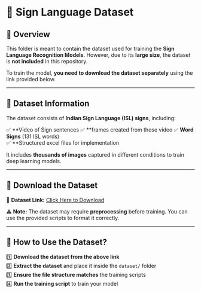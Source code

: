 # 📂 Sign Language Dataset

## 📌 Overview

This folder is meant to contain the dataset used for training the **Sign Language Recognition Models**. However, due to its **large size**, the dataset is **not included** in this repository.  

To train the model, **you need to download the dataset separately** using the link provided below.  

---

## 📌 Dataset Information  

The dataset consists of **Indian Sign Language (ISL) signs**, including:  

✅ **Video of Sign sentences 
✅ **frames created from those video 
✅ **Word Signs** (131 ISL words)  
✅ **Structured excel files for implementation

It includes **thousands of images** captured in different conditions to train deep learning models.  

---

## 📌 Download the Dataset  

🔗 **Dataset Link:** [Click Here to Download](https://data.mendeley.com/datasets/kcmpdxky7p/)

⚠ **Note:** The dataset may require **preprocessing** before training. You can use the provided scripts to format it correctly.

---

## 📌 How to Use the Dataset?  

1️⃣ **Download the dataset from the above link**  
2️⃣ **Extract the dataset** and place it inside the `dataset/` folder  
3️⃣ **Ensure the file structure matches** the training scripts  
4️⃣ **Run the training script** to train your model  


